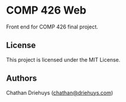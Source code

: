 # COMP 426 Web

Front end for COMP 426 final project.


## License

This project is licensed under the MIT License.


## Authors

Chathan Driehuys (chathan@driehuys.com)
